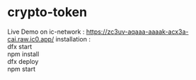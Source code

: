 # crypto-token
Live Demo on ic-network : https://zc3uv-aqaaa-aaaak-acx3a-cai.raw.ic0.app/
installation : <br />
dfx start <br />
npm install<br />
dfx deploy<br />
npm start

